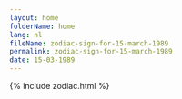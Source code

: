 ```yaml
---
layout: home
folderName: home
lang: nl
fileName: zodiac-sign-for-15-march-1989
permalink: zodiac-sign-for-15-march-1989
date: 15-03-1989
---
```

{% include zodiac.html %}
